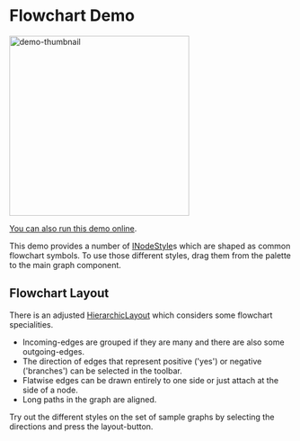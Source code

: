 # Flowchart Demo

<img src="../../resources/image/flowchart.png" alt="demo-thumbnail" height="320"/>

[You can also run this demo online](https://live.yworks.com/demos/complete/flowchart/index.html).

This demo provides a number of [INodeStyle](https://docs.yworks.com/yfileshtml/#/api/INodeStyle)s which are shaped as common flowchart symbols. To use those different styles, drag them from the palette to the main graph component.

## Flowchart Layout

There is an adjusted [HierarchicLayout](https://docs.yworks.com/yfileshtml/#/api/HierarchicLayout) which considers some flowchart specialities.

- Incoming-edges are grouped if they are many and there are also some outgoing-edges.
- The direction of edges that represent positive ('yes') or negative ('branches') can be selected in the toolbar.
- Flatwise edges can be drawn entirely to one side or just attach at the side of a node.
- Long paths in the graph are aligned.

Try out the different styles on the set of sample graphs by selecting the directions and press the layout-button.
